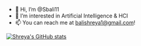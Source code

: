 - 👋 Hi, I’m @Sbali11
- 👀 I’m interested in Artificial Intelligence & HCI 
- 📫 You can reach me at balishreya1@gmail.com!

<!---
Sbali11/Sbali11 is a ✨ special ✨ repository because its `README.md` (this file) appears on your GitHub profile.
You can click the Preview link to take a look at your changes.
--->


[![Shreya's GitHub stats](https://github-readme-stats.vercel.app/api?username=Sbali11&count_private=true&show_icons=true&theme=radical)](https://github.com/anuraghazra/github-readme-stats)
